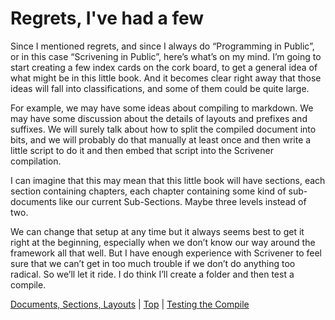 # Regrets, I've had a few #

Since I mentioned regrets, and since I always do “Programming in Public”, or in this case “Scrivening in Public”, here’s what’s on my mind. I’m going to start creating a few index cards on the cork board, to get a general idea of what might be in this little book. And it becomes clear right away that those ideas will fall into classifications, and some of them could be quite large.

For example, we may have some ideas about compiling to markdown. We may have some discussion about the details of layouts and prefixes and suffixes. We will surely talk about how to split the compiled document into bits, and we will probably do that manually at least once and then write a little script to do it and then embed that script into the Scrivener compilation.

I can imagine that this may mean that this little book will have sections, each section containing chapters, each chapter containing some kind of sub-documents like our current Sub-Sections. Maybe three levels instead of two.

We can change that setup at any time but it always seems best to get it right at the beginning, especially when we don’t know our way around the framework all that well. But I have enough experience with Scrivener to feel sure that we can’t get in too much trouble if we don’t do anything too radical. So we’ll let it ride. I do think I’ll create a folder and then test a compile.



[Documents, Sections, Layouts](07.html) | [Top](index.html) | [Testing the Compile](09.html)




[ScreenShot2018-06-17at5.43.41AM]: ScreenShot2018-06-17at5.43.41AM.png

[ScreenShot2018-06-15at3.48.45AM]: ScreenShot2018-06-15at3.48.45AM.png

[ScreenShot2018-06-15at3.56.55AM]: ScreenShot2018-06-15at3.56.55AM.png

[ScreenShot2018-06-15at3.59.33AM]: ScreenShot2018-06-15at3.59.33AM.png

[ScreenShot2018-06-15at4.15.13AM]: ScreenShot2018-06-15at4.15.13AM.png

[ScreenShot2018-06-15at4.31.51AM]: ScreenShot2018-06-15at4.31.51AM.png

[ScreenShot2018-06-15at4.33.00AM]: ScreenShot2018-06-15at4.33.00AM.png

[ScreenShot2018-06-15at4.34.19AM]: ScreenShot2018-06-15at4.34.19AM.png

[ScreenShot2018-06-15at4.35.50AM]: ScreenShot2018-06-15at4.35.50AM.png

[ScreenShot2018-06-15at4.53.51AM]: ScreenShot2018-06-15at4.53.51AM.png

[ScreenShot2018-06-15at4.55.43AM]: ScreenShot2018-06-15at4.55.43AM.png

[ScreenShot2018-06-15at5.07.22AM]: ScreenShot2018-06-15at5.07.22AM.png

[ScreenShot2018-06-15at5.12.50AM]: ScreenShot2018-06-15at5.12.50AM.png

[ScreenShot2018-06-15at5.14.54AM]: ScreenShot2018-06-15at5.14.54AM.png

[ScreenShot2018-06-15at9.24.21AM]: ScreenShot2018-06-15at9.24.21AM.png

[ScreenShot2018-06-15at9.59.53AM]: ScreenShot2018-06-15at9.59.53AM.png

[ScreenShot2018-06-16at7.47.10AM]: ScreenShot2018-06-16at7.47.10AM.png

[ScreenShot2018-06-17at6.41.19AM]: ScreenShot2018-06-17at6.41.19AM.png

[ScreenShot2018-06-17at7.05.30AM]: ScreenShot2018-06-17at7.05.30AM.png

[ScreenShot2018-06-17at8.13.28PM]: ScreenShot2018-06-17at8.13.28PM.png

[ScreenShot2018-06-18at9.45.26AM]: ScreenShot2018-06-18at9.45.26AM.png

[ScreenShot2018-06-19at8.03.28PM]: ScreenShot2018-06-19at8.03.28PM.png

[ScreenShot2018-06-17at6.06.28AM]: ScreenShot2018-06-17at6.06.28AM.png

